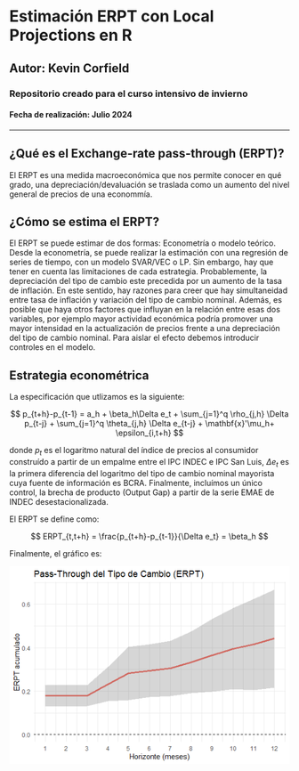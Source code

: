# Estimación ERPT con Local Projections en R
## Autor: Kevin Corfield
### Repositorio creado para el curso intensivo de invierno 
#### Fecha de realización: Julio 2024

---

<!-- START doctoc generated TOC please keep comment here to allow auto update -->
<!-- DON'T EDIT THIS SECTION, INSTEAD RE-RUN doctoc TO UPDATE -->

## ¿Qué es el Exchange-rate pass-through (ERPT)?

El ERPT es una medida macroeconómica que nos permite conocer en qué grado, una depreciación/devaluación se traslada como un aumento del nivel general de precios de una econommía.    

## ¿Cómo se estima el ERPT?

El ERPT se puede estimar de dos formas: Econometría o modelo teórico. Desde la econometría, se puede realizar la estimación con una regresión de series de tiempo, con un modelo SVAR/VEC o LP.
Sin embargo, hay que tener en cuenta las limitaciones de cada estrategia. Probablemente, la depreciación del tipo de cambio este precedida por un aumento de la tasa de inflación. 
En este sentido, hay razones para creer que hay simultaneidad entre tasa de inflación y variación del tipo de cambio nominal. 
Además, es posible que haya otros factores que influyan en la relación entre esas dos variables, por ejemplo mayor actividad económica podría promover una mayor intensidad en la actualización de precios frente a una depreciación del tipo de cambio
nominal. Para aislar el efecto debemos introducir controles en el modelo.

## Estrategia econométrica 

La especificación que utlizamos es la siguiente:

$$
p_{t+h}-p_{t-1} = a_h + \beta_h\Delta e_t + \sum_{j=1}^q \rho_{j,h} \Delta p_{t-j} + \sum_{j=1}^q \theta_{j,h} \Delta e_{t-j} + \mathbf{x}'\mu_h+ \epsilon_{i,t+h}
$$

donde $p_{t}$ es el logaritmo natural del índice de precios al consumidor construído a partir de un empalme entre el IPC INDEC e IPC San Luis, $\Delta e_t$ es la primera diferencia del
logaritmo del tipo de cambio nominal mayorista cuya fuente de información es BCRA. Finalmente, incluímos un único control, la brecha de producto (Output Gap) a partir de la serie EMAE
de INDEC desestacionalizada.

El ERPT se define como:

$$
ERPT_{t,t+h} = \frac{p_{t+h}-p_{t-1}}{\Delta e_t} = \beta_h
$$

Finalmente, el gráfico es:

<p align="center">
  <img src="https://github.com/qwertykev/ERPT_LP/blob/main/ERPT_PLOT.png" alt="Mi Imagen SVG de Ejemplo">
</p>

